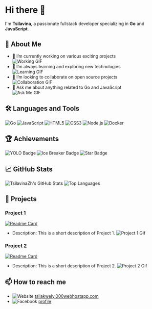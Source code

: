 # Hi there 👋

I'm **Tsilavina**, a passionate fullstack developer specializing in **Go** and **JavaScript**.

## 🚀 About Me
- 🔭 I’m currently working on various exciting projects  
  ![Working GIF](https://media.giphy.com/media/RbDKaczqWovIugyJmW/giphy.gif)
- 🌱 I’m always learning and exploring new technologies  
  ![Learning GIF](https://media.giphy.com/media/26tn33aiTi1jkl6H6/giphy.gif)
- 👯 I’m looking to collaborate on open source projects  
  ![Collaboration GIF](https://media.giphy.com/media/12fWXvilfAsXFu/giphy.gif)
- 💬 Ask me about anything related to Go and JavaScript  
  ![Ask Me GIF](https://media.giphy.com/media/l4FGwHEUCGILzK5D4/giphy.gif)

## 🛠️ Languages and Tools
![Go](https://img.shields.io/badge/Go-00ADD8?style=for-the-badge&logo=go&logoColor=white)
![JavaScript](https://img.shields.io/badge/JavaScript-F7DF1E?style=for-the-badge&logo=javascript&logoColor=black)
![HTML5](https://img.shields.io/badge/HTML5-E34F26?style=for-the-badge&logo=html5&logoColor=white)
![CSS3](https://img.shields.io/badge/CSS3-1572B6?style=for-the-badge&logo=css3&logoColor=white)
![Node.js](https://img.shields.io/badge/Node.js-339933?style=for-the-badge&logo=nodedotjs&logoColor=white)
![Docker](https://img.shields.io/badge/Docker-2496ED?style=for-the-badge&logo=docker&logoColor=white)

## 🏆 Achievements
![YOLO Badge](https://img.shields.io/badge/YOLO-Badge-F3F4F7?style=for-the-badge)
![Ice Breaker Badge](https://img.shields.io/badge/Ice%20Breaker-Badge-6A1B9A?style=for-the-badge)
![Star Badge](https://img.shields.io/badge/Star-Badge-FFD700?style=for-the-badge)

## 📈 GitHub Stats
![TsilavinaZh's GitHub Stats](https://github-readme-stats.vercel.app/api?username=TsilavinaZh&show_icons=true&theme=radical)
![Top Languages](https://github-readme-stats.vercel.app/api/top-langs/?username=TsilavinaZh&layout=compact&theme=radical)

## 🌟 Projects
### Project 1
[![Readme Card](https://github-readme-stats.vercel.app/api/pin/?username=TsilavinaZh&repo=project1&theme=radical)](https://github.com/TsilavinaZh/project1)
- Description: This is a short description of Project 1.
  ![Project 1 Gif](https://media.giphy.com/media/3oEjI6SIIHBdRxXI40/giphy.gif)

### Project 2
[![Readme Card](https://github-readme-stats.vercel.app/api/pin/?username=TsilavinaZh&repo=project2&theme=radical)](https://github.com/TsilavinaZh/project2)
- Description: This is a short description of Project 2.
  ![Project 2 Gif](https://media.giphy.com/media/xT9IgzoKnwFNmISR8I/giphy.gif)

## 📫 How to reach me
- ![Website](https://img.shields.io/badge/Website-217346?style=for-the-badge&logo=internet&logoColor=white) [tsilakwely.000webhostapp.com](https://tsilakwely.000webhostapp.com)
- ![Facebook](https://img.shields.io/badge/Facebook-4267B2?style=for-the-badge&logo=facebook&logoColor=white) [profile](https://www.facebook.com/profile.php?id=100089202754595)
